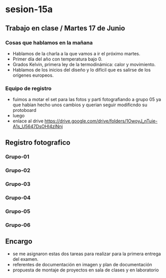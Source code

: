 # sesion-15a

## Trabajo en clase / Martes 17 de Junio

### Cosas que hablamos en la mañana

- Hablamos de la charla a la que vamos a ir el próximo martes.
- Primer día del año con temperatura bajo 0.
- Grados Kelvin, primera ley de la termodinámica: calor y movimiento.
- Hablamos de los inicios del diseño y lo difícil que es salirse de los orígenes europeos.

### Equipo de registro

- fuimos a motar el set para las fotos y parti fotografiando a grupo 05 ya que habian hecho unos cambios y querian seguir modificndo su protoboard
- luego 
- enlace al drive <https://drive.google.com/drive/folders/1OwoyJ_nTuie-A1s_U5647DsOHI4zlNnj>

## Registro fotografico

### Grupo-01



### Grupo-02

### Grupo-03

### Grupo-04

### Grupo-05

### Grupo-06

## Encargo

- se me asignaron estas dos tareas para realizar para la primera entrega del examen.
- referentes de documentación en imagen y plan de documentación
- propuesta de montaje de proyectos en sala de clases y en laboratorio
